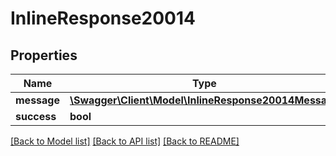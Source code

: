 # InlineResponse20014

## Properties
Name | Type | Description | Notes
------------ | ------------- | ------------- | -------------
**message** | [**\Swagger\Client\Model\InlineResponse20014Message**](InlineResponse20014Message.md) |  | [optional] 
**success** | **bool** |  | [optional] 

[[Back to Model list]](../../README.md#documentation-for-models) [[Back to API list]](../../README.md#documentation-for-api-endpoints) [[Back to README]](../../README.md)

